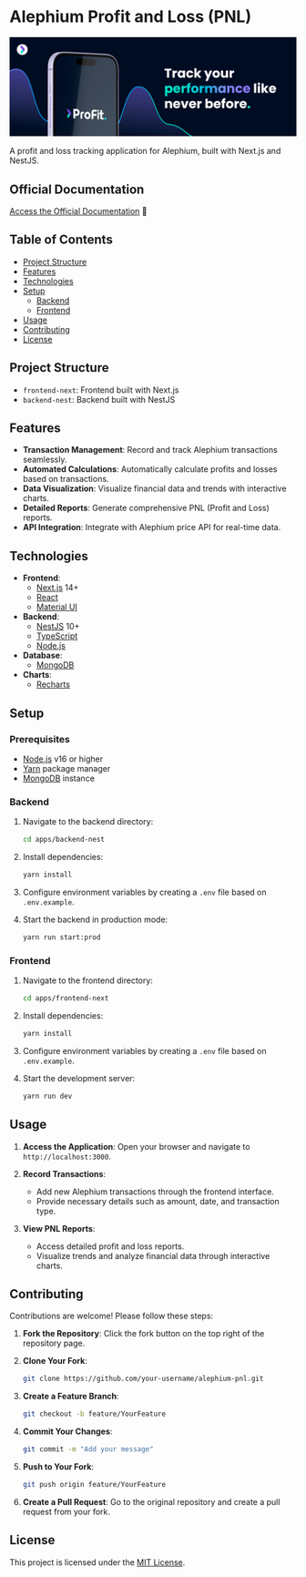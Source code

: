 # Alephium Profit and Loss (PNL)

![Alephium PNL](/apps/frontend-next/public/open-graph.jpg)

A profit and loss tracking application for Alephium, built with Next.js and NestJS.

## Official Documentation

[Access the Official Documentation](https://alephium-profit.gitbook.io/alephium-profit-docs) 📘

## Table of Contents

- [Project Structure](#project-structure)
- [Features](#features)
- [Technologies](#technologies)
- [Setup](#setup)
  - [Backend](#backend)
  - [Frontend](#frontend)
- [Usage](#usage)
- [Contributing](#contributing)
- [License](#license)

## Project Structure

- `frontend-next`: Frontend built with Next.js
- `backend-nest`: Backend built with NestJS

## Features

- **Transaction Management**: Record and track Alephium transactions seamlessly.
- **Automated Calculations**: Automatically calculate profits and losses based on transactions.
- **Data Visualization**: Visualize financial data and trends with interactive charts.
- **Detailed Reports**: Generate comprehensive PNL (Profit and Loss) reports.
- **API Integration**: Integrate with Alephium price API for real-time data.

## Technologies

- **Frontend**:
  - [Next.js](https://nextjs.org/) 14+
  - [React](https://reactjs.org/)
  - [Material UI](https://mui.com/)
- **Backend**:
  - [NestJS](https://nestjs.com/) 10+
  - [TypeScript](https://www.typescriptlang.org/)
  - [Node.js](https://nodejs.org/)
- **Database**:
  - [MongoDB](https://www.mongodb.com/)
- **Charts**:
  - [Recharts](https://recharts.org/)

## Setup

### Prerequisites

- [Node.js](https://nodejs.org/) v16 or higher
- [Yarn](https://yarnpkg.com/) package manager
- [MongoDB](https://www.mongodb.com/) instance

### Backend

1. Navigate to the backend directory:

   ```bash
   cd apps/backend-nest
   ```

2. Install dependencies:

   ```bash
   yarn install
   ```

3. Configure environment variables by creating a `.env` file based on `.env.example`.

4. Start the backend in production mode:

   ```bash
   yarn run start:prod
   ```

### Frontend

1. Navigate to the frontend directory:

   ```bash
   cd apps/frontend-next
   ```

2. Install dependencies:

   ```bash
   yarn install
   ```

3. Configure environment variables by creating a `.env` file based on `.env.example`.

4. Start the development server:

   ```bash
   yarn run dev
   ```

## Usage

1. **Access the Application**:
   Open your browser and navigate to `http://localhost:3000`.

2. **Record Transactions**:

   - Add new Alephium transactions through the frontend interface.
   - Provide necessary details such as amount, date, and transaction type.

3. **View PNL Reports**:
   - Access detailed profit and loss reports.
   - Visualize trends and analyze financial data through interactive charts.

## Contributing

Contributions are welcome! Please follow these steps:

1. **Fork the Repository**:
   Click the fork button on the top right of the repository page.

2. **Clone Your Fork**:

   ```bash
   git clone https://github.com/your-username/alephium-pnl.git
   ```

3. **Create a Feature Branch**:

   ```bash
   git checkout -b feature/YourFeature
   ```

4. **Commit Your Changes**:

   ```bash
   git commit -m "Add your message"
   ```

5. **Push to Your Fork**:

   ```bash
   git push origin feature/YourFeature
   ```

6. **Create a Pull Request**:
   Go to the original repository and create a pull request from your fork.

## License

This project is licensed under the [MIT License](LICENSE).

